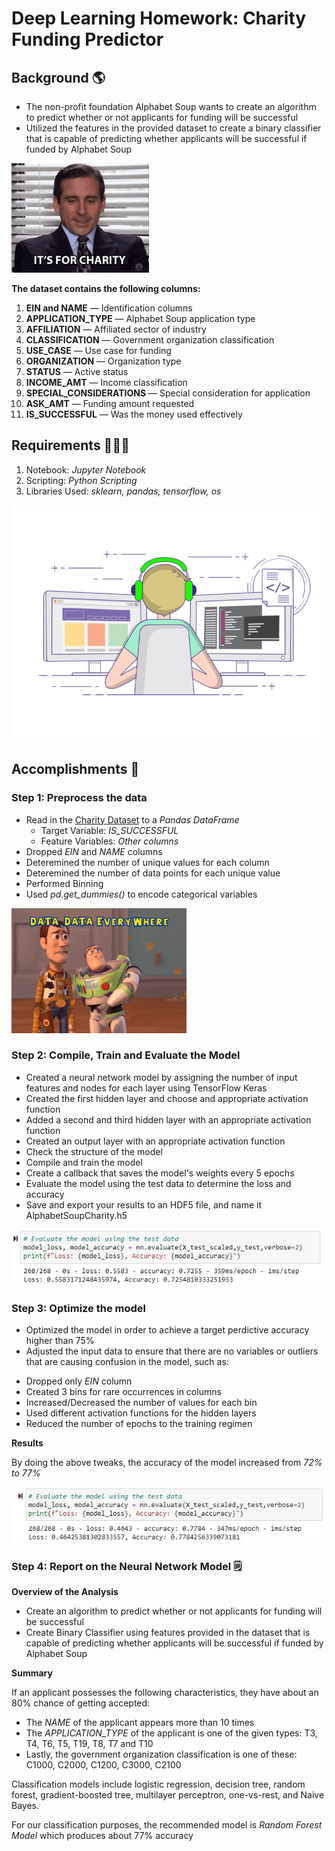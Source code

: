 # Deep Learning Homework: Charity Funding Predictor

## Background 🌎

- The non-profit foundation Alphabet Soup wants to create an algorithm to predict whether or not applicants for funding will be successful
- Utilized the features in the provided dataset to create a binary classifier that is capable of predicting whether applicants will be successful if funded by Alphabet Soup

![Charity Funding](/images/1.gif)

**The dataset contains the following columns:**

1. **EIN and NAME** — Identification columns
2. **APPLICATION_TYPE** — Alphabet Soup application type
3. **AFFILIATION** — Affiliated sector of industry
4. **CLASSIFICATION** — Government organization classification
5. **USE_CASE** — Use case for funding
6. **ORGANIZATION** — Organization type
7. **STATUS** — Active status
8. **INCOME_AMT** — Income classification
9. **SPECIAL_CONSIDERATIONS** — Special consideration for application
10. **ASK_AMT** — Funding amount requested
11. **IS_SUCCESSFUL** — Was the money used effectively

## Requirements 👩🏻‍💻

1. Notebook: *Jupyter Notebook*
2. Scripting: *Python Scripting*
3. Libraries Used: *sklearn, pandas, tensorflow, os*

![Coder](/images/2.gif)

## Accomplishments 🎯

### Step 1: Preprocess the data 

- Read in the [Charity Dataset](/Resources/charity_data.csv) to a *Pandas DataFrame* 
    - Target Variable: *IS_SUCCESSFUL*
    - Feature Variables: *Other columns*
- Dropped *EIN* and *NAME* columns
- Deteremined the number of unique values for each column
- Deteremined the number of data points for each unique value
- Performed Binning
- Used *pd.get_dummies()* to encode categorical variables

![DATA DATA](/images/3.gif)

### Step 2: Compile, Train and Evaluate the Model

- Created a neural network model by assigning the number of input features and nodes for each layer using TensorFlow Keras
- Created the first hidden layer and choose and appropriate activation function
- Added a second and third hidden layer with an appropriate activation function
- Created an output layer with an appropriate activation function
- Check the structure of the model
- Compile and train the model
- Create a callback that saves the model's weights every 5 epochs
- Evaluate the model using the test data to determine the loss and accuracy
- Save and export your results to an HDF5 file, and name it AlphabetSoupCharity.h5

![Starter](/images/1.jpg)

### Step 3: Optimize the model

- Optimized the model in order to achieve a target perdictive accuracy higher than 75%
- Adjusted the input data to ensure that there are no variables or outliers that are causing confusion in the model, such as: 
* Dropped only *EIN* column
* Created 3 bins for rare occurrences in columns
* Increased/Decreased the number of values for each bin
* Used different activation functions for the hidden layers
* Reduced the number of epochs to the training regimen

**Results**

By doing the above tweaks, the accuracy of the model increased from *72% to 77%*

![Optimization](/images/2.jpg)

### Step 4: Report on the Neural Network Model 🗒️

**Overview of the Analysis**
- Create an algorithm to predict whether or not applicants for funding will be successful
- Create Binary Classifier using features provided in the dataset that is capable of predicting whether applicants will be successful if funded by Alphabet Soup

**Summary**

If an applicant possesses the following characteristics, they have about an 80% chance of getting accepted:

- The *NAME* of the applicant appears more than 10 times
- The *APPLICATION_TYPE* of the applicant is one of the given types: T3, T4, T6, T5, T19, T8, T7 and T10
- Lastly, the government organization classification is one of these: C1000, C2000, C1200, C3000, C2100

Classification models include logistic regression, decision tree, random forest, gradient-boosted tree, multilayer perceptron, one-vs-rest, and Naive Bayes.

For our classification purposes, the recommended model is *Random Forest Model* which produces about 77% accuracy






